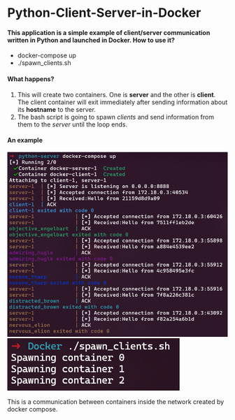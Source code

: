 # Python-Client-Server-in-Docker
#### This application is a simple example of client/server communication written in Python and launched in Docker. How to use it?
* docker-compose up  
* ./spawn_clients.sh  
#### What happens?
1) This will create two containers. One is **server** and the other is **client**. The client container will exit immediately after sending information about its **hostname** to the server. 
2) The bash script is going to spawn *clients* and send information from them to the *server* until the loop ends.
#### An example
![alt text](docker-compose.png)  
![alt text](script.png)  

This is a communication between containers inside the network created by docker compose.